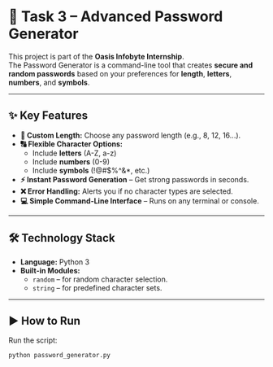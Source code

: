 # 🔐 Task 3 – Advanced Password Generator

This project is part of the **Oasis Infobyte Internship**.  
The Password Generator is a command-line tool that creates **secure and random passwords** based on your preferences for **length**, **letters**, **numbers**, and **symbols**.

---

## ✨ Key Features
- **🔢 Custom Length:** Choose any password length (e.g., 8, 12, 16...).
- **🔠 Flexible Character Options:** 
  - Include **letters** (A-Z, a-z)
  - Include **numbers** (0-9)
  - Include **symbols** (!@#$%^&*, etc.)
- **⚡ Instant Password Generation** – Get strong passwords in seconds.
- **❌ Error Handling:** Alerts you if no character types are selected.
- **💻 Simple Command-Line Interface** – Runs on any terminal or console.

---

## 🛠️ Technology Stack
- **Language:** Python 3
- **Built-in Modules:**
  - `random` – for random character selection.
  - `string` – for predefined character sets.

---
## ▶️ How to Run
 Run the script:
   ```bash
   python password_generator.py
